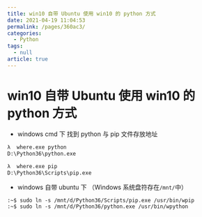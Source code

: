 ```yaml
---
title: win10 自带 Ubuntu 使用 win10 的 python 方式
date: 2021-04-19 11:04:53
permalink: /pages/360ac3/
categories: 
  - Python
tags: 
  - null
article: true
---
```

# win10 自带 Ubuntu 使用 win10 的 python 方式  

- windows cmd 下  找到 python 与 pip 文件存放地址

```bash
λ  where.exe python    
D:\Python36\python.exe    
    
λ  where.exe pip    
D:\Python36\Scripts\pip.exe    
```

- windows 自带 ubuntu 下 （Windows 系统盘符存在`/mnt/`中）

```shell
:~$ sudo ln -s /mnt/d/Python36/Scripts/pip.exe /usr/bin/wpip    
:~$ sudo ln -s /mnt/d/Python36/python.exe /usr/bin/wpython    
```
